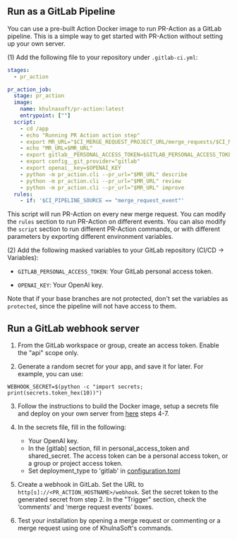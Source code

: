 ## Run as a GitLab Pipeline
You can use a pre-built Action Docker image to run PR-Action as a GitLab pipeline. This is a simple way to get started with PR-Action without setting up your own server.

(1) Add the following file to your repository under `.gitlab-ci.yml`:
```yaml
stages:
  - pr_action

pr_action_job:
  stage: pr_action
  image: 
    name: khulnasoft/pr-action:latest
    entrypoint: [""]
  script:
    - cd /app
    - echo "Running PR Action action step"
    - export MR_URL="$CI_MERGE_REQUEST_PROJECT_URL/merge_requests/$CI_MERGE_REQUEST_IID"
    - echo "MR_URL=$MR_URL"
    - export gitlab__PERSONAL_ACCESS_TOKEN=$GITLAB_PERSONAL_ACCESS_TOKEN 
    - export config__git_provider="gitlab"
    - export openai__key=$OPENAI_KEY
    - python -m pr_action.cli --pr_url="$MR_URL" describe
    - python -m pr_action.cli --pr_url="$MR_URL" review
    - python -m pr_action.cli --pr_url="$MR_URL" improve
  rules:
    - if: '$CI_PIPELINE_SOURCE == "merge_request_event"'
```
This script will run PR-Action on every new merge request. You can modify the `rules` section to run PR-Action on different events.
You can also modify the `script` section to run different PR-Action commands, or with different parameters by exporting different environment variables.


(2) Add the following masked variables to your GitLab repository (CI/CD -> Variables):

- `GITLAB_PERSONAL_ACCESS_TOKEN`: Your GitLab personal access token.

- `OPENAI_KEY`: Your OpenAI key.

Note that if your base branches are not protected, don't set the variables as `protected`, since the pipeline will not have access to them.



## Run a GitLab webhook server

1. From the GitLab workspace or group, create an access token. Enable the "api" scope only.

2. Generate a random secret for your app, and save it for later. For example, you can use:

```
WEBHOOK_SECRET=$(python -c "import secrets; print(secrets.token_hex(10))")
```
3. Follow the instructions to build the Docker image, setup a secrets file and deploy on your own server from [here](https://pr-action-docs.khulnasoft.com/installation/github/#run-as-a-github-app) steps 4-7.

4. In the secrets file, fill in the following:
    - Your OpenAI key.
    - In the [gitlab] section, fill in personal_access_token and shared_secret. The access token can be a personal access token, or a group or project access token.
    - Set deployment_type to 'gitlab' in [configuration.toml](https://github.com/Pr-action/pr-action/blob/main/pr_action/settings/configuration.toml)
   
5. Create a webhook in GitLab. Set the URL to ```http[s]://<PR_ACTION_HOSTNAME>/webhook```. Set the secret token to the generated secret from step 2.
In the "Trigger" section, check the ‘comments’ and ‘merge request events’ boxes.

6. Test your installation by opening a merge request or commenting or a merge request using one of KhulnaSoft's commands.
